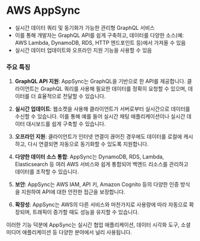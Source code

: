 # AWS AppSync
- 실시간 데이터 쿼리 및 동기화가 가능한 관리형 GraphQL 서비스
- 이를 통해 개발자는 GraphQL API를 쉽게 구축하고, 데이터를 다양한 소스(예: AWS Lambda, DynamoDB, RDS, HTTP 엔드포인트 등)에서 가져올 수 있음
- 실시간 데이터 업데이트와 오프라인 지원 기능을 사용할 수 있음

### 주요 특징
1. **GraphQL API 지원**: AppSync는 GraphQL을 기반으로 한 API를 제공합니다. 클라이언트는 GraphQL 쿼리를 사용해 필요한 데이터를 정확히 요청할 수 있으며, 데이터를 더 효율적으로 전달할 수 있습니다.
   
2. **실시간 업데이트**: 웹소켓을 사용해 클라이언트가 서버로부터 실시간으로 데이터를 수신할 수 있습니다. 이를 통해 예를 들어 실시간 채팅 애플리케이션이나 실시간 데이터 대시보드를 쉽게 구축할 수 있습니다.

3. **오프라인 지원**: 클라이언트가 인터넷 연결이 끊어진 경우에도 데이터를 로컬에 캐시하고, 다시 연결되면 자동으로 동기화할 수 있도록 지원합니다.

4. **다양한 데이터 소스 통합**: AppSync는 DynamoDB, RDS, Lambda, Elasticsearch 등 여러 AWS 서비스와 쉽게 통합되어 백엔드 리소스를 관리하고 데이터를 조작할 수 있습니다.

5. **보안**: AppSync는 AWS IAM, API 키, Amazon Cognito 등의 다양한 인증 방식을 지원하여 API에 대한 안전한 접근을 보장합니다.

6. **확장성**: AppSync는 AWS의 다른 서비스와 마찬가지로 사용량에 따라 자동으로 확장되며, 트래픽이 증가할 때도 성능을 유지할 수 있습니다.

이러한 기능 덕분에 AppSync는 실시간 협업 애플리케이션, 데이터 시각화 도구, 소셜 미디어 애플리케이션 등 다양한 분야에서 널리 사용됩니다.
